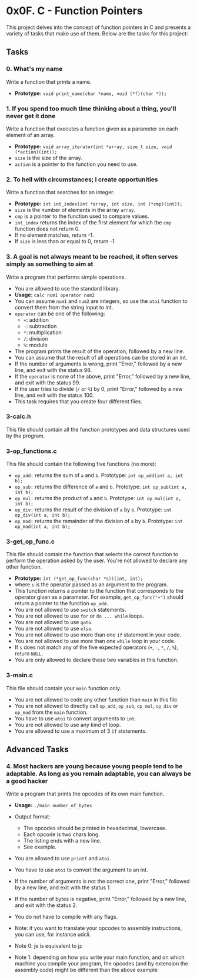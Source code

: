 # 0x0F. C - Function Pointers

This project delves into the concept of function pointers in C and presents a variety of tasks that make use of them. Below are the tasks for this project:

## Tasks

### 0. What's my name
Write a function that prints a name.

* **Prototype:** `void print_name(char *name, void (*f)(char *));`

### 1. If you spend too much time thinking about a thing, you'll never get it done
Write a function that executes a function given as a parameter on each element of an array.

* **Prototype:** `void array_iterator(int *array, size_t size, void (*action)(int));`
* `size` is the size of the array.
* `action` is a pointer to the function you need to use.

### 2. To hell with circumstances; I create opportunities
Write a function that searches for an integer.

* **Prototype:** `int int_index(int *array, int size, int (*cmp)(int));`
* `size` is the number of elements in the array `array`.
* `cmp` is a pointer to the function used to compare values.
* `int_index` returns the index of the first element for which the `cmp` function does not return 0.
* If no element matches, return -1.
* If `size` is less than or equal to 0, return -1.

### 3. A goal is not always meant to be reached, it often serves simply as something to aim at
Write a program that performs simple operations.

* You are allowed to use the standard library.
* **Usage:** `calc num1 operator num2`
* You can assume `num1` and `num2` are integers, so use the `atoi` function to convert them from the string input to int.
* `operator` can be one of the following:
  * `+`: addition
  * `-`: subtraction
  * `*`: multiplication
  * `/`: division
  * `%`: modulo
* The program prints the result of the operation, followed by a new line.
* You can assume that the result of all operations can be stored in an int.
* If the number of arguments is wrong, print "Error," followed by a new line, and exit with the status 98.
* If the `operator` is none of the above, print "Error," followed by a new line, and exit with the status 99.
* If the user tries to divide (`/` or `%`) by 0, print "Error," followed by a new line, and exit with the status 100.
* This task requires that you create four different files.

### 3-calc.h
This file should contain all the function prototypes and data structures used by the program.

### 3-op_functions.c

This file should contain the following five functions (no more):

* `op_add:` returns the sum of `a` and `b`. Prototype: `int op_add(int a, int b);`
* `op_sub:` returns the difference of `a` and `b`. Prototype: `int op_sub(int a, int b);`
* `op_mul:` returns the product of `a` and `b`. Prototype: `int op_mul(int a, int b);`
* `op_div:` returns the result of the division of `a` by `b`. Prototype: `int op_div(int a, int b);`
* `op_mod:` returns the remainder of the division of `a` by `b`. Prototype: `int op_mod(int a, int b);`

### 3-get_op_func.c

This file should contain the function that selects the correct function to perform the operation asked by the user. You're not allowed to declare any other function.

* **Prototype:** `int (*get_op_func(char *s))(int, int);`
* where `s` is the operator passed as an argument to the program.
* This function returns a pointer to the function that corresponds to the operator given as a parameter. For example, `get_op_func("+")` should return a pointer to the function `op_add`.
* You are not allowed to use `switch` statements.
* You are not allowed to use `for` or `do ... while` loops.
* You are not allowed to use `goto`.
* You are not allowed to use `else`.
* You are not allowed to use more than one `if` statement in your code.
* You are not allowed to use more than one `while` loop in your code.
* If `s` does not match any of the five expected operators (`+`, `-`, `*`, `/`, `%`), return `NULL`.
* You are only allowed to declare these two variables in this function.

### 3-main.c

This file should contain your `main` function only.

* You are not allowed to code any other function than `main` in this file.
* You are not allowed to directly call `op_add`, `op_sub`, `op_mul`, `op_div` or `op_mod` from the `main` function.
* You have to use `atoi` to convert arguments to `int`.
* You are not allowed to use any kind of loop.
* You are allowed to use a maximum of 3 `if` statements.

## Advanced Tasks

### 4. Most hackers are young because young people tend to be adaptable. As long as you remain adaptable, you can always be a good hacker
Write a program that prints the opcodes of its own main function.

* **Usage:** `./main number_of_bytes`
* Output format:
  * The opcodes should be printed in hexadecimal, lowercase.
  * Each opcode is two chars long.
  * The listing ends with a new line.
  * See example.
* You are allowed to use `printf` and `atoi`.
* You have to use `atoi` to convert the argument to an int.
* If the number of arguments is not the correct one, print "Error," followed by a new line, and exit with the status 1.
* If the number of bytes is negative, print "Error," followed by a new line, and exit with the status 2.
* You do not have to compile with any flags.

* Note: if you want to translate your opcodes to assembly instructions, you can use, for instance udcli.
* Note 0: je is equivalent to jz
* Note 1: depending on how you write your main function, and on which machine you compile your program, the opcodes (and by extension the assembly code) might be different than the above example